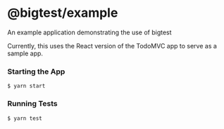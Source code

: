 # @bigtest/example

An example application demonstrating the use of bigtest

Currently, this uses the React version of the TodoMVC app to serve as
a sample app.

### Starting the App

``` shell
$ yarn start
```

### Running Tests

``` shell
$ yarn test
```
